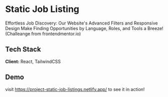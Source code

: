 
# Static Job Listing

Effortless Job Discovery: Our Website's Advanced Filters and Responsive Design Make Finding Opportunities by Language, Roles, and Tools a Breeze! (Challeange from frontendmentor.io)

## Tech Stack

**Client:** React, TailwindCSS



## Demo

visit https://project-static-job-listings.netlify.app/ to see it in action!
